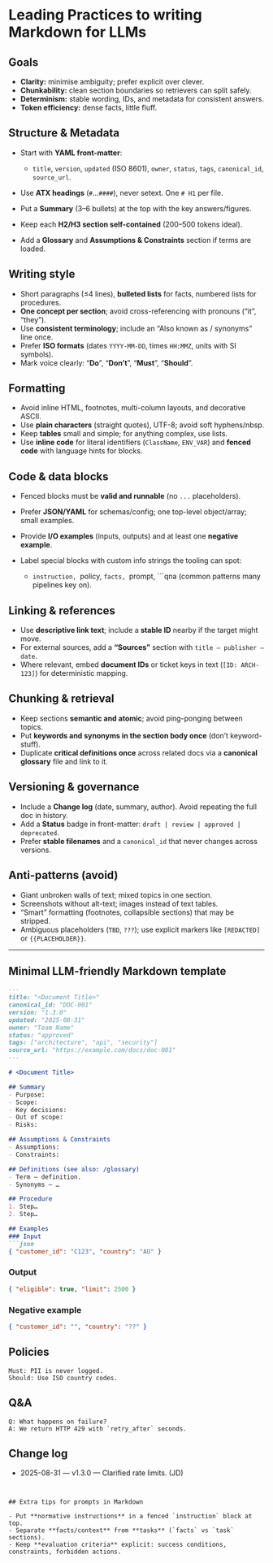 # Leading Practices to writing Markdown for LLMs

## Goals

* **Clarity:** minimise ambiguity; prefer explicit over clever.
* **Chunkability:** clean section boundaries so retrievers can split safely.
* **Determinism:** stable wording, IDs, and metadata for consistent answers.
* **Token efficiency:** dense facts, little fluff.

## Structure & Metadata

* Start with **YAML front-matter**:

  * `title`, `version`, `updated` (ISO 8601), `owner`, `status`, `tags`, `canonical_id`, `source_url`.
* Use **ATX headings** (`#`…`####`), never setext. One `# H1` per file.
* Put a **Summary** (3–6 bullets) at the top with the key answers/figures.
* Keep each **H2/H3 section self-contained** (200–500 tokens ideal).
* Add a **Glossary** and **Assumptions & Constraints** section if terms are loaded.

## Writing style

* Short paragraphs (≤4 lines), **bulleted lists** for facts, numbered lists for procedures.
* **One concept per section**; avoid cross-referencing with pronouns (“it”, “they”).
* Use **consistent terminology**; include an “Also known as / synonyms” line once.
* Prefer **ISO formats** (dates `YYYY-MM-DD`, times `HH:MMZ`, units with SI symbols).
* Mark voice clearly: “**Do**”, “**Don’t**”, “**Must**”, “**Should**”.

## Formatting

* Avoid inline HTML, footnotes, multi-column layouts, and decorative ASCII.
* Use **plain characters** (straight quotes), UTF-8; avoid soft hyphens/nbsp.
* Keep **tables** small and simple; for anything complex, use lists.
* Use **inline code** for literal identifiers (`ClassName`, `ENV_VAR`) and **fenced code** with language hints for blocks.

## Code & data blocks

* Fenced blocks must be **valid and runnable** (no `...` placeholders).
* Prefer **JSON/YAML** for schemas/config; one top-level object/array; small examples.
* Provide **I/O examples** (inputs, outputs) and at least one **negative example**.
* Label special blocks with custom info strings the tooling can spot:

  * `instruction, `policy, `facts, `prompt, \`\`\`qna (common patterns many pipelines key on).

## Linking & references

* Use **descriptive link text**; include a **stable ID** nearby if the target might move.
* For external sources, add a **“Sources”** section with `title — publisher — date`.
* Where relevant, embed **document IDs** or ticket keys in text (`[ID: ARCH-123]`) for deterministic mapping.

## Chunking & retrieval

* Keep sections **semantic and atomic**; avoid ping-ponging between topics.
* Put **keywords and synonyms in the section body once** (don’t keyword-stuff).
* Duplicate **critical definitions once** across related docs via a **canonical glossary** file and link to it.

## Versioning & governance

* Include a **Change log** (date, summary, author). Avoid repeating the full doc in history.
* Add a **Status** badge in front-matter: `draft | review | approved | deprecated`.
* Prefer **stable filenames** and a `canonical_id` that never changes across versions.

## Anti-patterns (avoid)

* Giant unbroken walls of text; mixed topics in one section.
* Screenshots without alt-text; images instead of text tables.
* “Smart” formatting (footnotes, collapsible sections) that may be stripped.
* Ambiguous placeholders (`TBD`, `???`); use explicit markers like `[REDACTED]` or `{{PLACEHOLDER}}`.

---

## Minimal LLM-friendly Markdown template

```md
---
title: "<Document Title>"
canonical_id: "DOC-001"
version: "1.3.0"
updated: "2025-08-31"
owner: "Team Name"
status: "approved"
tags: ["architecture", "api", "security"]
source_url: "https://example.com/docs/doc-001"
---

# <Document Title>

## Summary
- Purpose:
- Scope:
- Key decisions:
- Out of scope:
- Risks:

## Assumptions & Constraints
- Assumptions:
- Constraints:

## Definitions (see also: /glossary)
- Term — definition.
- Synonyms — …

## Procedure
1. Step…
2. Step…

## Examples
### Input
```json
{ "customer_id": "C123", "country": "AU" }
```

### Output

```json
{ "eligible": true, "limit": 2500 }
```

### Negative example

```json
{ "customer_id": "", "country": "??" }
```

## Policies

```policy
Must: PII is never logged.
Should: Use ISO country codes.
```

## Q\&A

```qna
Q: What happens on failure?
A: We return HTTP 429 with `retry_after` seconds.
```

## Change log

* 2025-08-31 — v1.3.0 — Clarified rate limits. (JD)

```


## Extra tips for prompts in Markdown

- Put **normative instructions** in a fenced `instruction` block at top.
- Separate **facts/context** from **tasks** (`facts` vs `task` sections).
- Keep **evaluation criteria** explicit: success conditions, constraints, forbidden actions.
